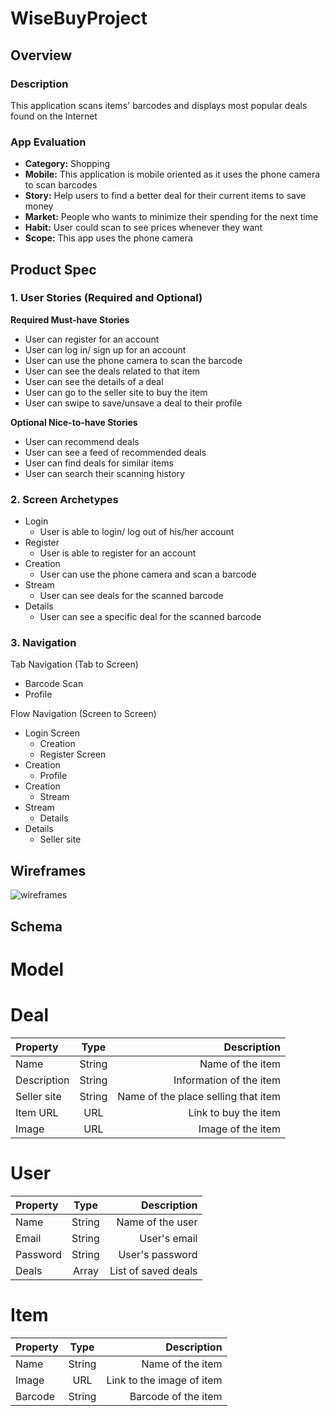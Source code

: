 # WiseBuyProject

## Overview
### Description
This application scans items' barcodes and displays most popular deals found on the Internet
### App Evaluation

- **Category:** Shopping
- **Mobile:** This application is mobile oriented as it uses the phone camera to scan barcodes
- **Story:** Help users to find a better deal for their current items to save money
- **Market:** People who wants to minimize their spending for the next time
- **Habit:** User could scan to see prices whenever they want
- **Scope:** This app uses the phone camera

## Product Spec

### 1. User Stories (Required and Optional)

**Required Must-have Stories**

* User can register for an account
* User can log in/ sign up for an account
* User can use the phone camera to scan the barcode
* User can see the deals related to that item
* User can see the details of a deal
* User can go to the seller site to buy the item
* User can swipe to save/unsave a deal to their profile

**Optional Nice-to-have Stories**

* User can recommend deals
* User can see a feed of recommended deals
* User can find deals for similar items
* User can search their scanning history

### 2. Screen Archetypes

* Login
    * User is able to login/ log out of his/her account
* Register
    * User is able to register for an account
* Creation
    * User can use the phone camera and scan a barcode
* Stream
    * User can see deals for the scanned barcode
* Details
    * User can see a specific deal for the scanned barcode
### 3. Navigation

Tab Navigation (Tab to Screen)

  * Barcode Scan
  * Profile

Flow Navigation (Screen to Screen)

  * Login Screen
      * Creation
      * Register Screen
  * Creation
      * Profile
  * Creation
      * Stream
  * Stream
      * Details
  * Details
      * Seller site


## Wireframes

![wireframes](https://user-images.githubusercontent.com/63086003/177377172-9d53415e-c768-49b4-9e30-e8b56fbf188b.jpeg)

## Schema 

# Model

# Deal

| Property | Type | Description |
| :---         |     :---:      |          ---: |
| Name  | String  | Name of the item |
| Description  | String  | Information of the item |
| Seller site  | String  | Name of the place selling that item |
| Item URL  | URL  | Link to buy the item |
| Image  | URL  | Image of the item |

# User

| Property | Type | Description |
| :---         |     :---:      |          ---: |
| Name  | String  | Name of the user |
| Email  | String  | User's email |
| Password  | String  | User's password |
| Deals  | Array  | List of saved deals |


# Item

| Property | Type | Description |
| :---         |     :---:      |          ---: |
| Name  | String  | Name of the item |
| Image  | URL  | Link to the image of item |
| Barcode  | String  | Barcode of the item |



